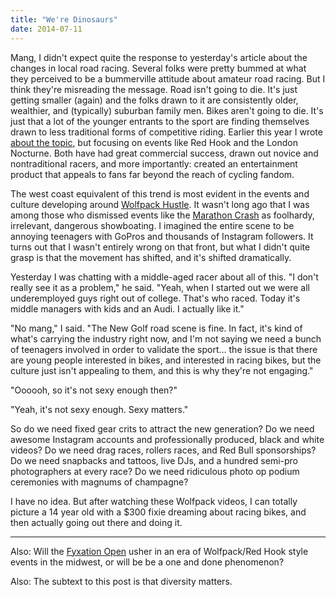 ```yaml
---
title: "We're Dinosaurs"
date: 2014-07-11
---
```


Mang, I didn't expect quite the response to yesterday's article about the changes in local road racing. Several folks were pretty bummed at what they perceived to be a bummerville attitude about amateur road racing. But I think they're misreading the message. Road isn't going to die. It's just getting smaller (again) and the folks drawn to it are consistently older, wealthier, and (typically) suburban family men. Bikes aren't going to die. It's just that a lot of the younger entrants to the sport are finding themselves drawn to less traditional forms of competitive riding. Earlier this year I wrote [about the topic](http://taticycles.com/p/510), but focusing on events like Red Hook and the London Nocturne. Both have had great commercial success, drawn out novice and nontraditional racers, and more importantly: created an entertainment product that appeals to fans far beyond the reach of cycling fandom.

The west coast equivalent of this trend is most evident in the events and culture developing around [Wolfpack Hustle](http://wolfpackhustle.com/). It wasn't long ago that I was among those who dismissed events like the [Marathon Crash](http://wolfpackhustle.com/marathon-crash-race-2102-recap/) as foolhardy, irrelevant, dangerous showboating. I imagined the entire scene to be annoying teenagers with GoPros and thousands of Instagram followers. It turns out that I wasn't entirely wrong on that front, but what I didn't quite grasp is that the movement has shifted, and it's shifted dramatically.

Yesterday I was chatting with a middle-aged racer about all of this. "I don't really see it as a problem," he said. "Yeah, when I started out we were all underemployed guys right out of college. That's who raced. Today it's middle managers with kids and an Audi. I actually like it."

"No mang," I said. "The New Golf road scene is fine. In fact, it's kind of what's carrying the industry right now, and I'm not saying we need a bunch of teenagers involved in order to validate the sport… the issue is that there are young people interested in bikes, and interested in racing bikes, but the culture just isn't appealing to them, and this is why they're not engaging."

"Oooooh, so it's not sexy enough then?"

"Yeah, it's not sexy enough. Sexy matters."

So do we need fixed gear crits to attract the new generation? Do we need awesome Instagram accounts and professionally produced, black and white videos? Do we need drag races, rollers races, and Red Bull sponsorships? Do we need snapbacks and tattoos, live DJs, and a hundred semi-pro photographers at every race? Do we need ridiculous photo op podium ceremonies with magnums of champagne?

I have no idea. But after watching these Wolfpack videos, I can totally picture a 14 year old with a \$300 fixie dreaming about racing bikes, and then actually going out there and doing it.

* * *

Also: Will the [Fyxation Open](http://www.prairiestatecyclingseries.com/news/archive/2014/06262014.php) usher in an era of Wolfpack/Red Hook style events in the midwest, or will be be a one and done phenomenon?

Also: The subtext to this post is that diversity matters.
